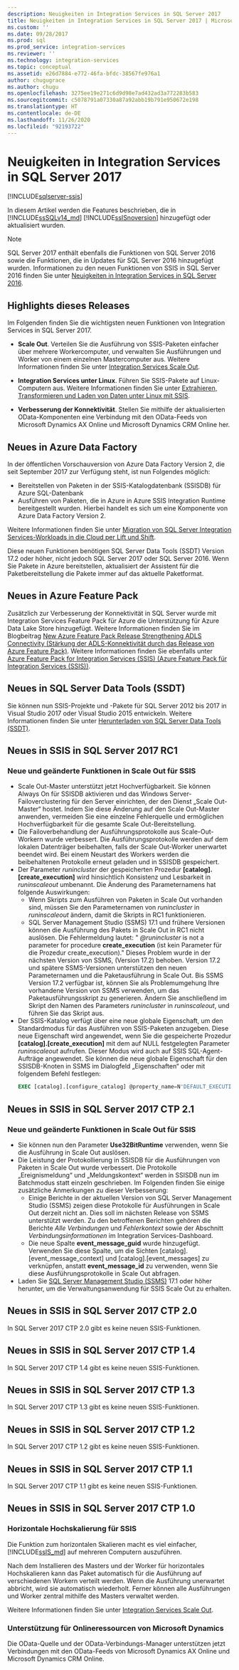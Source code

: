 ```yaml
---
description: Neuigkeiten in Integration Services in SQL Server 2017
title: Neuigkeiten in Integration Services in SQL Server 2017 | Microsoft-Dokumentation
ms.custom: ''
ms.date: 09/28/2017
ms.prod: sql
ms.prod_service: integration-services
ms.reviewer: ''
ms.technology: integration-services
ms.topic: conceptual
ms.assetid: e26d7884-e772-46fa-bfdc-38567fe976a1
author: chugugrace
ms.author: chugu
ms.openlocfilehash: 3275ee19e271c6d9d98e7ad432ad3a772283b583
ms.sourcegitcommit: c5078791a07330a87a92abb19b791e950672e198
ms.translationtype: HT
ms.contentlocale: de-DE
ms.lasthandoff: 11/26/2020
ms.locfileid: "92193722"
---
```

# <a name="what39s-new-in-integration-services-in-sql-server-2017"></a>Neuigkeiten in Integration Services in SQL Server 2017

[!INCLUDE[sqlserver-ssis](../includes/applies-to-version/sqlserver-ssis.md)]


In diesem Artikel werden die Features beschrieben, die in [!INCLUDE[ssSQLv14_md](../includes/sssqlv14-md.md)] [!INCLUDE[ssISnoversion](../includes/ssisnoversion-md.md)] hinzugefügt oder aktualisiert wurden.

> [!NOTE]
> SQL Server 2017 enthält ebenfalls die Funktionen von SQL Server 2016 sowie die Funktionen, die in Updates für SQL Server 2016 hinzugefügt wurden. Informationen zu den neuen Funktionen von SSIS in SQL Server 2016 finden Sie unter [Neuigkeiten in Integration Services in SQL Server 2016](../integration-services/what-s-new-in-integration-services-in-sql-server-2016.md).

## <a name="highlights-of-this-release"></a>Highlights dieses Releases

Im Folgenden finden Sie die wichtigsten neuen Funktionen von Integration Services in SQL Server 2017.

-   **Scale Out**. Verteilen Sie die Ausführung von SSIS-Paketen einfacher über mehrere Workercomputer, und verwalten Sie Ausführungen und Worker von einem einzelnen Mastercomputer aus. Weitere Informationen finden Sie unter [Integration Services Scale Out](../integration-services/scale-out/integration-services-ssis-scale-out.md).

-   **Integration Services unter Linux**. Führen Sie SSIS-Pakete auf Linux-Computern aus. Weitere Informationen finden Sie unter [Extrahieren, Transformieren und Laden von Daten unter Linux mit SSIS](../linux/sql-server-linux-migrate-ssis.md).

-   **Verbesserung der Konnektivität**. Stellen Sie mithilfe der aktualisierten OData-Komponenten eine Verbindung mit den OData-Feeds von Microsoft Dynamics AX Online und Microsoft Dynamics CRM Online her. 

## <a name="new-in-azure-data-factory"></a>Neues in Azure Data Factory

In der öffentlichen Vorschauversion von Azure Data Factory Version 2, die seit September 2017 zur Verfügung steht, ist nun Folgendes möglich:
-   Bereitstellen von Paketen in der SSIS-Katalogdatenbank (SSISDB) für Azure SQL-Datenbank
-   Ausführen von Paketen, die in Azure in Azure SSIS Integration Runtime bereitgestellt wurden. Hierbei handelt es sich um eine Komponente von Azure Data Factory Version 2.

Weitere Informationen finden Sie unter [Migration von SQL Server Integration Services-Workloads in die Cloud per Lift und Shift](lift-shift/ssis-azure-lift-shift-ssis-packages-overview.md).

Diese neuen Funktionen benötigen SQL Server Data Tools (SSDT) Version 17.2 oder höher, nicht jedoch SQL Server 2017 oder SQL Server 2016. Wenn Sie Pakete in Azure bereitstellen, aktualisiert der Assistent für die Paketbereitstellung die Pakete immer auf das aktuelle Paketformat.

## <a name="new-in-the-azure-feature-pack"></a>Neues in Azure Feature Pack

Zusätzlich zur Verbesserung der Konnektivität in SQL Server wurde mit Integration Services Feature Pack für Azure die Unterstützung für Azure Data Lake Store hinzugefügt. Weitere Informationen finden Sie im Blogbeitrag [New Azure Feature Pack Release Strengthening ADLS Connectivity (Stärkung der ADLS-Konnektivität durch das Release von Azure Feature Pack)](https://blogs.msdn.microsoft.com/ssis/2017/08/29/new-azure-feature-pack-release-strengthening-adls-connectivity/). Weitere Informationen finden Sie ebenfalls unter [Azure Feature Pack for Integration Services (SSIS) (Azure Feature Pack für Integration Services (SSIS))](azure-feature-pack-for-integration-services-ssis.md).

## <a name="new-in-sql-server-data-tools-ssdt"></a>Neues in SQL Server Data Tools (SSDT)

Sie können nun SSIS-Projekte und -Pakete für SQL Server 2012 bis 2017 in Visual Studio 2017 oder Visual Studio 2015 entwickeln. Weitere Informationen finden Sie unter [Herunterladen von SQL Server Data Tools (SSDT)](../ssdt/download-sql-server-data-tools-ssdt.md).

## <a name="new-in-ssis-in-sql-server-2017-rc1"></a>Neues in SSIS in SQL Server 2017 RC1

### <a name="new-and-changed-features-in-scale-out-for-ssis"></a>Neue und geänderte Funktionen in Scale Out für SSIS

-   Scale Out-Master unterstützt jetzt Hochverfügbarkeit. Sie können Always On für SSISDB aktivieren und das Windows Server-Failoverclustering für den Server einrichten, der den Dienst „Scale Out-Master“ hostet. Indem Sie diese Änderung auf den Scale Out-Master anwenden, vermeiden Sie eine einzelne Fehlerquelle und ermöglichen Hochverfügbarkeit für die gesamte Scale Out-Bereitstellung.
-   Die Failoverbehandlung der Ausführungsprotokolle aus Scale-Out-Workern wurde verbessert. Die Ausführungsprotokolle werden auf dem lokalen Datenträger beibehalten, falls der Scale Out-Worker unerwartet beendet wird. Bei einem Neustart des Workers werden die beibehaltenen Protokolle erneut geladen und in SSISDB gespeichert.
-   Der Parameter *runincluster* der gespeicherten Prozedur **[catalog].[create_execution]** wird hinsichtlich Konsistenz und Lesbarkeit in *runinscaleout* umbenannt. Die Änderung des Parameternamens hat folgende Auswirkungen:
    -   Wenn Skripts zum Ausführen von Paketen in Scale Out vorhanden sind, müssen Sie den Parameternamen von *runincluster* in *runinscaleout* ändern, damit die Skripts in RC1 funktionieren.
    -   SQL Server Management Studio (SSMS) 17.1 und frühere Versionen können die Ausführung des Pakets in Scale Out in RC1 nicht auslösen. Die Fehlermeldung lautet: " *@runincluster* is not a parameter for procedure **create_execution** (ist kein Parameter für die Prozedur create_execution)." Dieses Problem wurde in der nächsten Version von SSMS, (Version 17.2) behoben. Version 17.2 und spätere SSMS-Versionen unterstützen den neuen Parameternamen und die Paketausführung in Scale Out. Bis SSMS Version 17.2 verfügbar ist, können Sie als Problemumgehung Ihre vorhandene Version von SSMS verwenden, um das Paketausführungsskript zu generieren. Ändern Sie anschließend im Skript den Namen des Parameters *runincluster* in *runinscaleout*, und führen Sie das Skript aus.
-   Der SSIS-Katalog verfügt über eine neue globale Eigenschaft, um den Standardmodus für das Ausführen von SSIS-Paketen anzugeben. Diese neue Eigenschaft wird angewendet, wenn Sie die gespeicherte Prozedur **[catalog].[create_execution]** mit dem auf NULL festgelegten Parameter *runinscaleout* aufrufen. Dieser Modus wird auch auf SSIS SQL-Agent-Aufträge angewendet. Sie können die neue globale Eigenschaft für den SSISDB-Knoten in SSMS im Dialogfeld „Eigenschaften“ oder mit folgendem Befehl festlegen:
    ```sql
    EXEC [catalog].[configure_catalog] @property_name=N'DEFAULT_EXECUTION_MODE', @property_value=1
    ```

## <a name="new-in-ssis-in-sql-server-2017-ctp-21"></a>Neues in SSIS in SQL Server 2017 CTP 2.1

### <a name="new-and-changed-features-in-scale-out-for-ssis"></a>Neue und geänderte Funktionen in Scale Out für SSIS

-   Sie können nun den Parameter **Use32BitRuntime** verwenden, wenn Sie die Ausführung in Scale Out auslösen.
-   Die Leistung der Protokollierung in SSISDB für die Ausführungen von Paketen in Scale Out wurde verbessert. Die Protokolle „Ereignismeldung“ und „Meldungskontext“ werden in SSISDB nun im Batchmodus statt einzeln geschrieben. Im Folgenden finden Sie einige zusätzliche Anmerkungen zu dieser Verbesserung:        
    - Einige Berichte in der aktuellen Version von SQL Server Management Studio (SSMS) zeigen diese Protokolle für Ausführungen in Scale Out derzeit nicht an. Dies soll im nächsten Release von SSMS unterstützt werden. Zu den betroffenen Berichten gehören die Berichte *Alle Verbindungen* und *Fehlerkontext* sowie der Abschnitt *Verbindungsinformationen* im Integration Services-Dashboard.
    - Die neue Spalte **event_message_guid** wurde hinzugefügt. Verwenden Sie diese Spalte, um die Sichten [catalog].[event_message_context] und [catalog].[event_messages] zu verknüpfen, anstatt **event_message_id** zu verwenden, wenn Sie diese Ausführungsprotokolle in Scale Out abfragen.
-   Laden Sie [SQL Server Management Studio (SSMS)](../ssms/download-sql-server-management-studio-ssms.md) 17.1 oder höher herunter, um die Verwaltungsanwendung für SSIS Scale Out zu erhalten.

## <a name="new-in-ssis-in-sql-server-2017-ctp-20"></a>Neues in SSIS in SQL Server 2017 CTP 2.0

In SQL Server 2017 CTP 2.0 gibt es keine neuen SSIS-Funktionen.

## <a name="new-in-ssis-in-sql-server-2017-ctp-14"></a>Neues in SSIS in SQL Server 2017 CTP 1.4

In SQL Server 2017 CTP 1.4 gibt es keine neuen SSIS-Funktionen.

## <a name="new-in-ssis-in-sql-server-2017-ctp-13"></a>Neues in SSIS in SQL Server 2017 CTP 1.3

In SQL Server 2017 CTP 1.3 gibt es keine neuen SSIS-Funktionen.

## <a name="new-in-ssis-in-sql-server-2017-ctp-12"></a>Neues in SSIS in SQL Server 2017 CTP 1.2

In SQL Server 2017 CTP 1.2 gibt es keine neuen SSIS-Funktionen.

## <a name="new-in-ssis-in-sql-server-2017-ctp-11"></a>Neues in SSIS in SQL Server 2017 CTP 1.1

In SQL Server 2017 CTP 1.1 gibt es keine neuen SSIS-Funktionen.

## <a name="new-in-ssis-in-sql-server-2017-ctp-10"></a>Neues in SSIS in SQL Server 2017 CTP 1.0

### <a name="scale-out-for-ssis"></a>Horizontale Hochskalierung für SSIS

Die Funktion zum horizontalen Skalieren macht es viel einfacher, [!INCLUDE[ssIS_md](../includes/ssis-md.md)] auf mehreren Computern auszuführen. 
   
Nach dem Installieren des Masters und der Worker für horizontales Hochskalieren kann das Paket automatisch für die Ausführung auf verschiedenen Workern verteilt werden. Wenn die Ausführung unerwartet abbricht, wird sie automatisch wiederholt. Ferner können alle Ausführungen und Worker zentral mithilfe des Masters verwaltet werden.
   
Weitere Informationen finden Sie unter [Integration Services Scale Out](../integration-services/scale-out/integration-services-ssis-scale-out.md).
   
### <a name="support-for-microsoft-dynamics-online-resources"></a>Unterstützung für Onlineressourcen von Microsoft Dynamics

Die OData-Quelle und der OData-Verbindungs-Manager unterstützen jetzt Verbindungen mit den OData-Feeds von Microsoft Dynamics AX Online und Microsoft Dynamics CRM Online.